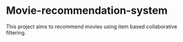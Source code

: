 # Movie-recommendation-system
This project aims to recommend movies using item based collaborative filtering.
